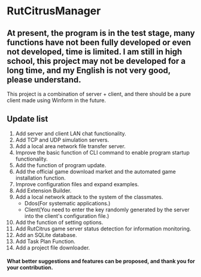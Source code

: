 # RutCitrusManager
## At present, the program is in the test stage, many functions have not been fully developed or even not developed, time is limited. I am still in high school, this project may not be developed for a long time, and my English is not very good, please understand.

This project is a combination of server + client, and there should be a pure client made using Winform in the future.

## Update list
1. Add server and client LAN chat functionality.
2. Add TCP and UDP simulation servers.
3. Add a local area network file transfer server.
4. Improve the basic function of CLI command to enable program startup functionality.
5. Add the function of program update.
6. Add the official game download market and the automated game installation function.
7. Improve configuration files and expand examples.
8. Add Extension Builder.
9. Add a local network attack to the system of the classmates.
    - Ddos(For systematic applications.)
    - Client(You need to enter the key randomly generated by the server into the client's configuration file.)
11. Add the function of setting options.
12. Add RutCitrus game server status detection for information monitoring.
13. Add an SQLite database.
14. Add Task Plan Function.
15. Add a project file downloader.

#### What better suggestions and features can be proposed, and thank you for your contribution.
